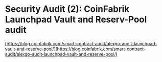 # Security Audit (2): CoinFabrik Launchpad Vault and Reserv-Pool audit

[https://blog.coinfabrik.com/smart-contract-audit/alexgo-audit-launchpad-vault-and-reserve-pool/](https://blog.coinfabrik.com/smart-contract-audit/alexgo-audit-launchpad-vault-and-reserve-pool/)
